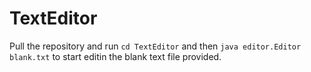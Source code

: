 # TextEditor
Pull the repository and run `cd TextEditor` and  then `java editor.Editor blank.txt` to start editin the blank text file provided.
